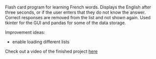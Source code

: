Flash card program for learning French words. Displays the English after three seconds, or if the user enters that they do not know the answer. Correct responses are removed from the list and not shown again. Used tkinter for the GUI and pandas for some of the data storage.

Improvement ideas:
- enable loading different lists

Check out a video of the finished project [here](https://youtu.be/A71ErnFiVB0?si=nx1czOIWfvlP9dJa)
